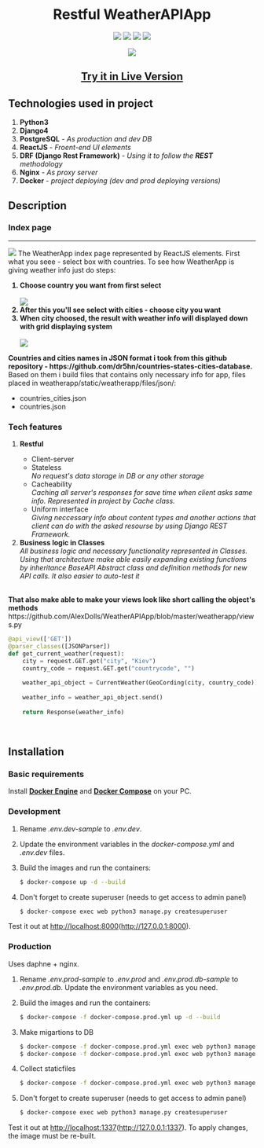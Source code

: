 <h1 align="center">Restful WeatherAPIApp</h1>
<p align = "center">
<a href = "https://github.com/django/django"><img src = "https://img.shields.io/badge/Django-4.0.2-green"></img></a>
<a href ="https://www.python.org/downloads/release/python-397/"><img src = "https://img.shields.io/badge/Python-3.9.7-green"></img></a>
<a href = "https://www.django-rest-framework.org/"><img src = "https://img.shields.io/badge/DRF-3.13.1-red"></img></a>
<a href = "https://reactjs.org/"><img src = "https://img.shields.io/badge/React-17.0.2-blue"></img></a>
</p>
<p align = center>
<a href = "http://vps-39294.vps-default-host.net/weatherapp/"><img src = "https://imgur.com/4uewx6i.jpeg"><img></a>
<h2 align = "center"><strong><a href = "http://vps-39294.vps-default-host.net/weatherapp/">Try it in Live Version</a></strong></h2>
</p>

<h2>Technologies used in project</h2>
<ol>
<li><strong>Python3</strong></li>
<li><strong>Django4</strong></li>
<li><strong>PostgreSQL</strong> - <i>As production and dev DB</i></li>
<li><strong>ReactJS</strong> - <i>Froent-end UI elements</i></li>
<li><strong>DRF (Django Rest Framework)</strong> - <i>Using it to follow the <strong>REST</strong> methodology</i></li>
<li><strong>Nginx</strong> - <i>As proxy server</i></li>
<li><strong>Docker</strong> - <i>project deploying (dev and prod deploying versions)</i></li>
</ol>

<h2>Description</h2>
<h3>Index page</h3>
<hr>
<img src = "https://github.com/AlexDolls/WeatherAPIApp/blob/master/screenshots_readme/index_page_country.png">
  The WeatherApp index page represented by ReactJS elements. First what you seee - select box with countries.
  To see how WeatherApp is giving weather info just do steps:
  <strong>
  <ol>
  <li> Choose country you want from first select</li>
  <br>
  <img src = "https://github.com/AlexDolls/WeatherAPIApp/blob/master/screenshots_readme/index_page_pop_list.png">
  <br>
  <li> After this you'll see select with cities - choose city you want</li>
  <li> When city choosed, the result with weather info will displayed down with grid displaying system</li>
  <br>
  <img src = "https://github.com/AlexDolls/WeatherAPIApp/blob/master/screenshots_readme/index_page_weather_info.png">  
  </ol>
  Countries and cities names in JSON format i took from this github repository - https://github.com/dr5hn/countries-states-cities-database.
  </strong>
  <br>
   Based on them i build files that contains only necessary info for app, files placed in weatherapp/static/weatherapp/files/json/:
  <ul>
  <li>countries_cities.json</li>
  <li>countries.json</li>
  </ul>
 
<h3>Tech features</h3>
<ol>
<li><strong>Restful</strong></li>
  <ul>
    <li>Client-server</li>
    <li>Stateless</li>
    <i>No request's data storage in DB or any other storage</i>
    <li>Cacheability</li>
    <i>Caching all server's responses for save time when client asks same info.
    Represented in project by Cache class.</i>
    <li>Uniform interface</li>
    <i>Giving neccessary info about content types and another actions that client can do with the asked resourse by using Django REST Framework.</i>
  </ul>
<li><strong>Business logic in Classes</strong></li>
<i>All business logic and necessary functionality represented in Classes. Using that architecture make able easily expanding existing functions
by inheritance BaseAPI Abstract class and definition methods for new API calls. It also easier to auto-test it </i>
</ol>
<br>
<strong>That also make able to make your views look like short calling the object's methods</strong>
https://github.com/AlexDolls/WeatherAPIApp/blob/master/weatherapp/views.py

```Python
@api_view(['GET'])
@parser_classes([JSONParser])   
def get_current_weather(request):
    city = request.GET.get("city", "Kiev")
    country_code = request.GET.get("countrycode", "")
    
    weather_api_object = CurrentWeather(GeoCording(city, country_code))
    
    weather_info = weather_api_object.send()
  
    return Response(weather_info)
```


<br>
<h2>Installation</h2>
<h3>Basic requirements</h3>
Install <a href = "https://docs.docker.com/get-docker/"><strong>Docker Engine</strong></a> and <a href = "https://docs.docker.com/compose/install/"><strong>Docker Compose</strong></a> on your PC.
<h3>Development</h3>

1. Rename *.env.dev-sample* to *.env.dev*.
1. Update the environment variables in the *docker-compose.yml* and *.env.dev* files.
1. Build the images and run the containers:

    ```bash
    $ docker-compose up -d --build
    ```
1. Don't forget to create superuser (needs to get access to admin panel)

    ```bash
    $ docker-compose exec web python3 manage.py createsuperuser
    ```

 Test it out at [http://localhost:8000](http://localhost:8000)(http://127.0.0.1:8000).
<h3>Production</h3>
Uses daphne + nginx.

1. Rename *.env.prod-sample* to *.env.prod* and *.env.prod.db-sample* to *.env.prod.db*. Update the environment variables as you need.
1. Build the images and run the containers:

    ```sh
    $ docker-compose -f docker-compose.prod.yml up -d --build
    ```
1. Make migartions to DB

    ```sh
    $ docker-compose -f docker-compose.prod.yml exec web python3 manage.py makemigrations
    $ docker-compose -f docker-compose.prod.yml exec web python3 manage.py migrate
    ```
   
1. Collect staticfiles
   
    ```sh
    $ docker-compose -f docker-compose.prod.yml exec web python3 manage.py collectstatic
    ```
1. Don't forget to create superuser (needs to get access to admin panel)

    ```bash
    $ docker-compose exec web python3 manage.py createsuperuser
    ```
Test it out at [http://localhost:1337](http://localhost:1337)(http://127.0.0.1:1337). To apply changes, the image must be re-built.
